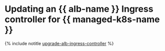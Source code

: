 # Updating an {{ alb-name }} Ingress controller for {{ managed-k8s-name }}

{% include notitle [upgrade-alb-ingress-controller](../../_includes/managed-kubernetes/alb-ref/upgrade-alb-ingress-controller.md) %}
